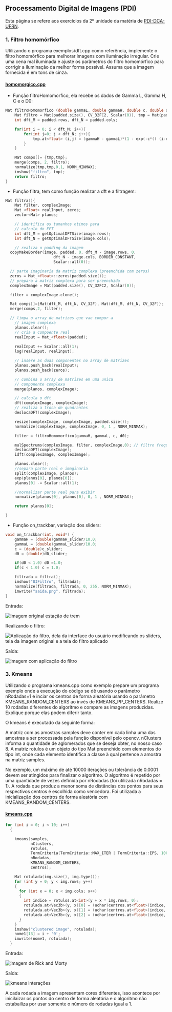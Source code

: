 ## Processamento Digital de Imagens (PDI)

Esta página se refere aos exercícios da 2º unidade da matéria de [PDI-DCA-UFRN](https://agostinhobritojr.github.io/tutorial/pdi/#_pref%C3%A1cio).

### 1. Filtro homomórfico

Utilizando o programa exemplos/dft.cpp como referência, implemente o filtro homomórfico para melhorar imagens com iluminação irregular. Crie uma cena mal iluminada e ajuste os parâmetros do filtro homomórfico para corrigir a iluminação da melhor forma possível. Assuma que a imagem fornecida é em tons de cinza.

#### [homomorgico.cpp](https://github.com/AllysonFMB/Processamento-Digital-de-Imagens/blob/gh-pages/Homomorfico/main.cpp)

- Função filtroHomomorfico, ela recebe os dados de Gamma L, Gamma H, C e o D0:

```c++
Mat filtroHomomorfico (double gammaL, double gammaH, double c, double d0){
    Mat filtro = Mat(padded.size(), CV_32FC2, Scalar(0)), tmp = Mat(padded.size(), CV_32F);
    int dft_M = padded.rows, dft_N = padded.cols;

    for(int i = 0; i < dft_M; i++){
        for(int j=0; j < dft_N; j++){
            tmp.at<float> (i,j) = (gammaH - gammaL)*(1 - exp(-c*(( (i-dft_M/2)*(i-dft_M/2) + (j-dft_N/2)*(j-dft_N/2) ) / (d0*d0) ))) + gammaL;
        }
    }

    Mat comps[]= {tmp,tmp};
    merge(comps, 2, filtro);
    normalize(tmp,tmp,0,1, NORM_MINMAX);
    imshow("filtro", tmp);
    return filtro;
}

```
- Função filtra, tem como função realizar a dft e a filtragem:

```c++
Mat filtra(){
    Mat filter, complexImage;
    Mat_<float> realInput, zeros;
    vector<Mat> planos; 

    // identifica os tamanhos otimos para
    // calculo do FFT
    int dft_M = getOptimalDFTSize(image.rows);
    int dft_N = getOptimalDFTSize(image.cols);

    // realiza o padding da imagem
  copyMakeBorder(image, padded, 0, dft_M - image.rows, 0,
                     dft_N - image.cols, BORDER_CONSTANT,
                     Scalar::all(0));

  // parte imaginaria da matriz complexa (preenchida com zeros)
  zeros = Mat_<float>::zeros(padded.size());
  // prepara a matriz complexa para ser preenchida
  complexImage = Mat(padded.size(), CV_32FC2, Scalar(0));

  filter = complexImage.clone();

  Mat comps[]={Mat(dft_M, dft_N, CV_32F), Mat(dft_M, dft_N, CV_32F)};
  merge(comps,2, filter);

  // limpa o array de matrizes que vao compor a
    // imagem complexa
    planos.clear();
    // cria a compoente real
    realInput = Mat_<float>(padded);
    
    realInput += Scalar::all(1);
    log(realInput, realInput);

    // insere as duas componentes no array de matrizes
    planos.push_back(realInput);
    planos.push_back(zeros);

    // combina o array de matrizes em uma unica
    // componente complexa
    merge(planos, complexImage);

    // calcula o dft
    dft(complexImage, complexImage);
    // realiza a troca de quadrantes
    deslocaDFT(complexImage);

    resize(complexImage, complexImage, padded.size());
    normalize(complexImage, complexImage, 0, 1 , NORM_MINMAX);

    filter = filtroHomomorfico(gammaH, gammaL, c, d0);

    mulSpectrums(complexImage, filter, complexImage,0); // filtro frequencial
    deslocaDFT(complexImage);
    idft(complexImage, complexImage);

    planos.clear();
    //separa parte real e imaginaria
    split(complexImage, planos);
    exp(planos[0], planos[0]);
    planos[0] -= Scalar::all(1);

    //normalizar parte real para exibir
    normalize(planos[0], planos[0], 0, 1 , NORM_MINMAX);

    return planos[0];

}
```
- Função on_trackbar, variação dos sliders:

```c++
void on_trackbar(int, void*) {
    gammaH = (double)gammaH_slider/10.0;
    gammaL = (double)gammaL_slider/10.0;
    c = (double)c_slider;
    d0 = (double)d0_slider;

    if(d0 < 1.0) d0 =1.0;
    if(c < 1.0) c = 1.0;

    filtrada = filtra();  
    imshow("UIFiltro", filtrada);
    normalize(filtrada, filtrada, 0, 255, NORM_MINMAX);
    imwrite("saida.png", filtrada);
}
```
Entrada:

![imagem original estação de trem](https://github.com/AllysonFMB/Processamento-Digital-de-Imagens/blob/gh-pages/Homomorfico/estacao.jpg)

Realizando o filtro:

![Aplicação do filtro, dela da interface do usuário modificando os sliders, tela da imagem original e a tela do filtro aplicado](https://github.com/AllysonFMB/Processamento-Digital-de-Imagens/blob/gh-pages/Homomorfico/filtrando.png)

Saída:

![imagem com aplicação do filtro](https://github.com/AllysonFMB/Processamento-Digital-de-Imagens/blob/gh-pages/Homomorfico/saida.png)

### 3. Kmeans

Utilizando o programa kmeans.cpp como exemplo prepare um programa exemplo onde a execução do código se dê usando o parâmetro nRodadas=1 e inciar os centros de forma aleatória usando o parâmetro KMEANS_RANDOM_CENTERS ao invés de KMEANS_PP_CENTERS. Realize 10 rodadas diferentes do algoritmo e compare as imagens produzidas. Explique porque elas podem diferir tanto.

O kmeans é executado da seguinte forma:

A matriz com as amostras samples deve conter em cada linha uma das amostras a ser processada pela função disponível pelo opencv. nClusters informa a quantidade de aglomerados que se deseja obter, no nosso caso 8. A matriz rotulos é um objeto do tipo Mat preenchido com elementos do tipo int, onde cada elemento identifica a classe à qual pertence a amostra na matriz samples.

No exemplo, um máximo de até 10000 iterações ou tolerância de 0.0001 devem ser atingidos para finalizar o algoritmo. O algoritmo é repetido por uma quantidade de vezes definida por nRodadas (foi utilizada nRodadas = 1). A rodada que produz a menor soma de distâncias dos pontos para seus respectivos centros é escolhida como vencedora. Foi utilizada a inicialização dos centros de forma aleatória com KMEANS_RANDOM_CENTERS.

#### [kmeans.cpp](https://github.com/AllysonFMB/Processamento-Digital-de-Imagens/tree/gh-pages/kmeans/main.cpp)
```c++
for (int i = 0; i < 10; i++)
  {

    kmeans(samples,
           nClusters,
           rotulos,
           TermCriteria(TermCriteria::MAX_ITER | TermCriteria::EPS, 10000, 0.0001),
           nRodadas,
           KMEANS_RANDOM_CENTERS,
           centros);

    Mat rotulada(img.size(), img.type());
    for (int y = 0; y < img.rows; y++)
    {
      for (int x = 0; x < img.cols; x++)
      {
        int indice = rotulos.at<int>(y + x * img.rows, 0);
        rotulada.at<Vec3b>(y, x)[0] = (uchar)centros.at<float>(indice, 0);
        rotulada.at<Vec3b>(y, x)[1] = (uchar)centros.at<float>(indice, 1);
        rotulada.at<Vec3b>(y, x)[2] = (uchar)centros.at<float>(indice, 2);
      }
    }
    imshow("clustered image", rotulada);
    nome1[13] = i + '0';
    imwrite(nome1, rotulada);
  }
```
Entrada:

![imagem de Rick and Morty](https://github.com/AllysonFMB/Processamento-Digital-de-Imagens/blob/gh-pages/kmeans/rickandmorty.png)

Saída: 

![kmeans interações](https://github.com/AllysonFMB/Processamento-Digital-de-Imagens/blob/gh-pages/kmeans/rickandmorty_gif.gif)

A cada rodada a imagem apresentam cores diferentes, isso acontece por inicilaizar os pontos do centro de forma aleatória e o algoritmo não estabailiza por usar somente o número de rodadas igual a 1.
